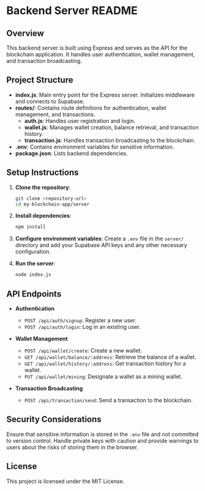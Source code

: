 # Backend Server README

## Overview

This backend server is built using Express and serves as the API for the blockchain application. It handles user authentication, wallet management, and transaction broadcasting.

## Project Structure

- **index.js**: Main entry point for the Express server. Initializes middleware and connects to Supabase.
- **routes/**: Contains route definitions for authentication, wallet management, and transactions.
  - **auth.js**: Handles user registration and login.
  - **wallet.js**: Manages wallet creation, balance retrieval, and transaction history.
  - **transaction.js**: Handles transaction broadcasting to the blockchain.
- **.env**: Contains environment variables for sensitive information.
- **package.json**: Lists backend dependencies.

## Setup Instructions

1. **Clone the repository**:
   ```bash
   git clone <repository-url>
   cd my-blockchain-app/server
   ```

2. **Install dependencies**:
   ```bash
   npm install
   ```

3. **Configure environment variables**:
   Create a `.env` file in the `server/` directory and add your Supabase API keys and any other necessary configuration.

4. **Run the server**:
   ```bash
   node index.js
   ```

## API Endpoints

- **Authentication**
  - `POST /api/auth/signup`: Register a new user.
  - `POST /api/auth/login`: Log in an existing user.

- **Wallet Management**
  - `POST /api/wallet/create`: Create a new wallet.
  - `GET /api/wallet/balance/:address`: Retrieve the balance of a wallet.
  - `GET /api/wallet/history/:address`: Get transaction history for a wallet.
  - `PUT /api/wallet/mining`: Designate a wallet as a mining wallet.

- **Transaction Broadcasting**
  - `POST /api/transaction/send`: Send a transaction to the blockchain.

## Security Considerations

Ensure that sensitive information is stored in the `.env` file and not committed to version control. Handle private keys with caution and provide warnings to users about the risks of storing them in the browser.

## License

This project is licensed under the MIT License.